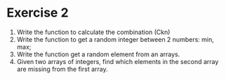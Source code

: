 # Exercise 2

1.  Write the function to calculate the combination (Ckn)
2.  Write the function to get a random integer between 2 numbers: min, max;
3.  Write the function get a random element from an arrays.
4.  Given two arrays of integers,
    find which elements in the second array are missing from the first array.
